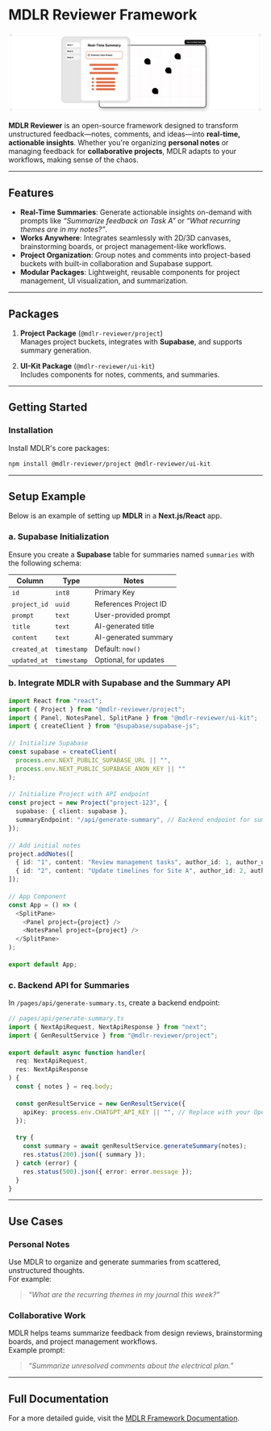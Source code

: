 # **MDLR Reviewer Framework**

![MDLR Reviewer](/apps/mdlr-platform/public/cover.png)

**MDLR Reviewer** is an open-source framework designed to transform unstructured feedback—notes, comments, and ideas—into **real-time, actionable insights**. Whether you're organizing **personal notes** or managing feedback for **collaborative projects**, MDLR adapts to your workflows, making sense of the chaos.

---

## **Features**

- **Real-Time Summaries**: Generate actionable insights on-demand with prompts like _“Summarize feedback on Task A”_ or _“What recurring themes are in my notes?”_.
- **Works Anywhere**: Integrates seamlessly with 2D/3D canvases, brainstorming boards, or project management-like workflows.
- **Project Organization**: Group notes and comments into project-based buckets with built-in collaboration and Supabase support.
- **Modular Packages**: Lightweight, reusable components for project management, UI visualization, and summarization.

---

## **Packages**

1. **Project Package** (`@mdlr-reviewer/project`)  
   Manages project buckets, integrates with **Supabase**, and supports summary generation.

2. **UI-Kit Package** (`@mdlr-reviewer/ui-kit`)  
   Includes components for notes, comments, and summaries.

---

## **Getting Started**

### **Installation**

Install MDLR's core packages:

```bash
npm install @mdlr-reviewer/project @mdlr-reviewer/ui-kit
```

---

## Setup Example

Below is an example of setting up **MDLR** in a **Next.js/React** app.

### a. Supabase Initialization

Ensure you create a **Supabase** table for summaries named `summaries` with the following schema:

| **Column**   | **Type**    | **Notes**             |
| ------------ | ----------- | --------------------- |
| `id`         | `int8`      | Primary Key           |
| `project_id` | `uuid`      | References Project ID |
| `prompt`     | `text`      | User-provided prompt  |
| `title`      | `text`      | AI-generated title    |
| `content`    | `text`      | AI-generated summary  |
| `created_at` | `timestamp` | Default: `now()`      |
| `updated_at` | `timestamp` | Optional, for updates |

### b. Integrate MDLR with Supabase and the Summary API

```typescript
import React from "react";
import { Project } from "@mdlr-reviewer/project";
import { Panel, NotesPanel, SplitPane } from "@mdlr-reviewer/ui-kit";
import { createClient } from "@supabase/supabase-js";

// Initialize Supabase
const supabase = createClient(
  process.env.NEXT_PUBLIC_SUPABASE_URL || "",
  process.env.NEXT_PUBLIC_SUPABASE_ANON_KEY || ""
);

// Initialize Project with API endpoint
const project = new Project("project-123", {
  supabase: { client: supabase },
  summaryEndpoint: "/api/generate-summary", // Backend endpoint for summaries
});

// Add initial notes
project.addNotes([
  { id: "1", content: "Review management tasks", author_id: 1, author_username: "John Doe", created_at: "2023-10-01" },
  { id: "2", content: "Update timelines for Site A", author_id: 2, author_username: "Jane Smith", created_at: "2023-10-01" },
]);

// App Component
const App = () => (
  <SplitPane>
    <Panel project={project} />
    <NotesPanel project={project} />
  </SplitPane>
);

export default App;
```

### c. Backend API for Summaries

In `/pages/api/generate-summary.ts`, create a backend endpoint:

```typescript
// pages/api/generate-summary.ts
import { NextApiRequest, NextApiResponse } from "next";
import { GenResultService } from "@mdlr-reviewer/project";

export default async function handler(
  req: NextApiRequest,
  res: NextApiResponse
) {
  const { notes } = req.body;

  const genResultService = new GenResultService({
    apiKey: process.env.CHATGPT_API_KEY || "", // Replace with your OpenAI key
  });

  try {
    const summary = await genResultService.generateSummary(notes);
    res.status(200).json({ summary });
  } catch (error) {
    res.status(500).json({ error: error.message });
  }
}
```

---

## **Use Cases**

### **Personal Notes**

Use MDLR to organize and generate summaries from scattered, unstructured thoughts.  
For example:

> _“What are the recurring themes in my journal this week?”_

### **Collaborative Work**

MDLR helps teams summarize feedback from design reviews, brainstorming boards, and project management workflows.  
Example prompt:

> _“Summarize unresolved comments about the electrical plan.”_

---

## **Full Documentation**

For a more detailed guide, visit the [MDLR Framework Documentation](https://www.mdlr.app/).
